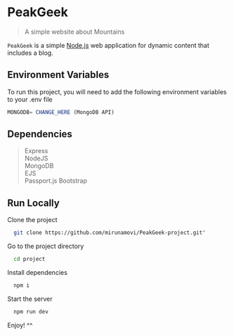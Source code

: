 # PeakGeek 

> A simple website about Mountains

`PeakGeek` is a simple [Node.js](https://nodejs.org/) web application for dynamic content that includes a blog.

## Environment Variables

To run this project, you will need to add the following environment variables to your .env file

```javascript
MONGODB= CHANGE_HERE (MongoDB API)
```

## Dependencies

> Express     
> NodeJS      
> MongoDB     
> EJS         
> Passport.js 
> Bootstrap   


## Run Locally

Clone the project

```bash
  git clone https://github.com/mirunamovi/PeakGeek-project.git"
```

Go to the project directory

```bash
  cd project
```

Install dependencies

```bash
  npm i
```

Start the server

```bash
  npm run dev
```

Enjoy! ^^
